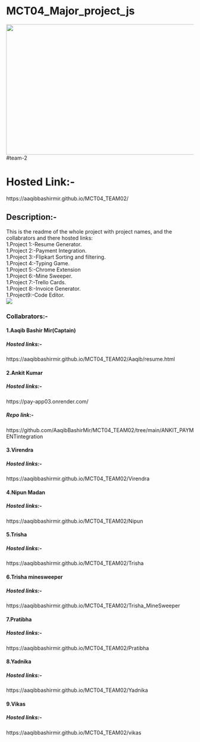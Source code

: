 # MCT04_Major_project_js<br>
<img src="https://media.geeksforgeeks.org/wp-content/cdn-uploads/20210304115719/animation1111.jpg" height="350px" width="1000px">
#team-2
<h1>Hosted Link:-</h1>
https://aaqibbashirmir.github.io/MCT04_TEAM02/
<h2>Description:-</h2>
This is the readme of the whole project with project names, and  the collabrators and there hosted links:<br>
1.Project 1:-Resume Generator.<br>
1.Project 2:-Payment Integration.<br>
1.Project 3:-Flipkart Sorting and filtering.<br>
1.Project 4:-Typing Game.<br>
1.Project 5:-Chrome Extension<br>
1.Project 6:-Mine Sweeper.<br>
1.Project 7:-Trello Cards.<br>
1.Project 8:-Invoice Generator.<br>
1.Project9:-Code Editor.<br>
<img src="https://www.google.com/imgres?imgurl=https%3A%2F%2Fmiro.medium.com%2Fv2%2Fresize%3Afit%3A1200%2F1*2xsLeLNqKwIoGOQlw8O6Ug.png&tbnid=sR5ZR39MUxDFBM&vet=12ahUKEwiatbbe0M2CAxXhcmwGHftPBj8QMygFegQIARBw..i&imgrefurl=https%3A%2F%2Fakhilsonthi.medium.com%2Fhow-do-html-css-javascript-fit-together-9d225412246f&docid=de3NA0lw9zwHoM&w=1200&h=747&q=html%20js%20css&ved=2ahUKEwiatbbe0M2CAxXhcmwGHftPBj8QMygFegQIARBw
"/>



<h3>Collabrators:-</h3>
<h4>1.Aaqib Bashir Mir(Captain)</h4>
<h5>Hosted links:-</h5>
https://aaqibbashirmir.github.io/MCT04_TEAM02/Aaqib/resume.html

<h4>2.Ankit Kumar</h4>
<h5>Hosted links:-</h5>
https://pay-app03.onrender.com/
<h5>Repo link:-</h5>
https://github.com/AaqibBashirMir/MCT04_TEAM02/tree/main/ANKIT_PAYMENTintegration

<h4>3.Virendra</h4>
<h5>Hosted links:-</h5>
https://aaqibbashirmir.github.io/MCT04_TEAM02/Virendra

<h4>4.Nipun Madan</h4>
<h5>Hosted links:-</h5>
https://aaqibbashirmir.github.io/MCT04_TEAM02/Nipun

<h4>5.Trisha</h4>
<h5>Hosted links:-</h5>
https://aaqibbashirmir.github.io/MCT04_TEAM02/Trisha

<h4>6.Trisha minesweeper</h4>
<h5>Hosted links:-</h5>
https://aaqibbashirmir.github.io/MCT04_TEAM02/Trisha_MineSweeper

<h4>7.Pratibha</h4>
<h5>Hosted links:-</h5>
https://aaqibbashirmir.github.io/MCT04_TEAM02/Pratibha

<h4>8.Yadnika</h4>
<h5>Hosted links:-</h5>
https://aaqibbashirmir.github.io/MCT04_TEAM02/Yadnika


<h4>9.Vikas</h4>
<h5>Hosted links:-</h5>
https://aaqibbashirmir.github.io/MCT04_TEAM02/vikas


